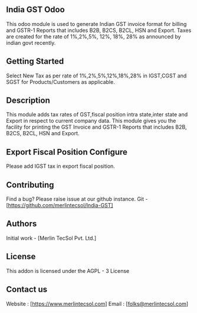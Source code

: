 ## India GST Odoo


This odoo module is used to generate Indian GST invoice format for billing and GSTR-1 Reports that includes B2B, B2CS, B2CL, HSN and Export.
Taxes are created for the rate of 1%,2%,5%, 12%, 18%, 28% as announced by indian govt recently.

## Getting Started

Select New Tax as per rate of  1%,2%,5%,12%,18%,28% in IGST,CGST and SGST for Products/Customers as applicable.

## Description

This module adds tax rates of GST,fiscal position intra state,inter state and Export in respect to current company data.
This module gives you the facility for printing the GST Invoice and GSTR-1 Reports that includes B2B, B2CS, B2CL, HSN and Export.

## Export Fiscal Position Configure

Please add IGST tax in export fiscal position.

## Contributing

Find a bug? Please raise issue at our github instance.
Git - [https://github.com/merlintecsol/India-GST]

## Authors

Initial work - [Merlin TecSol Pvt. Ltd.]

## License

This addon is licensed under the AGPL - 3 License

## Contact us

Website : [https://www.merlintecsol.com]
Email : [folks@merlintecsol.com]
